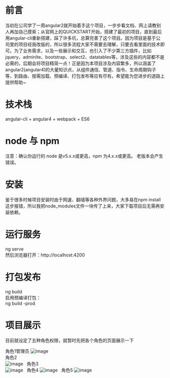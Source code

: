 # 前言
当初在公司学了一周angular2就开始着手这个项目，一步步看文档、网上请教别人再加自己摸索；从官网上的QUICKSTART开始，搭建了最初的项目，直到最后用angular-cli重新搭建，踩了许多坑，总算完善了这个项目。因为项目是基于公司里的项目经我改版的，所以很多流程大家不需要去理解，只要去看里面的技术即可。为了业务需求，以及一些展示和交互，也引入了不少第三方插件，比如jquery、adminlte、bootstrap、select2、datatables等，涉及这些的内容都不是必需的，后期会将项目精简一点！正是因为本项目涉及内容繁多，所以涵盖了angular2(angular4)的大量知识点，从组件通信、管道、指令、生命周期钩子等，到路由、按需加载、预编译、打包发布等应有尽有。希望能为您进步的道路上提供帮助~
# 技术栈
angular-cli + angular4 + webpack + ES6 
# node 与 npm
注意：确认你运行的 node 是v5.x.x或更高，npm 为4.x.x或更高。 老版本会产生错误。
# 安装
鉴于很多时候项目安装时由于网速、翻墙等各种外界问题，大多易在npm install这步报错，所以我把node_modules文件一块传了上来，大家下载项目后无需再安装依赖。
# 运行服务
ng serve  
然后浏览器打开：http://localhost:4200
# 打包发布
ng build  
启用预编译打包：  
ng build -prod
# 项目展示
目前就设定了五种角色权限，就暂时先把各个角色的页面展示一下  

角色1管理员
![image](https://github.com/HALOH/angular-cli-btm/blob/master/screenshots/role1.gif )    
角色2  
![image](https://github.com/HALOH/angular-cli-btm/blob/master/screenshots/role2.gif )  
角色3  
![image](https://github.com/HALOH/angular-cli-btm/blob/master/screenshots/role3.gif )  
角色4
![image](https://github.com/HALOH/angular-cli-btm/blob/master/screenshots/role4.gif )  
角色5
![image](https://github.com/HALOH/angular-cli-btm/blob/master/screenshots/role5.gif )



